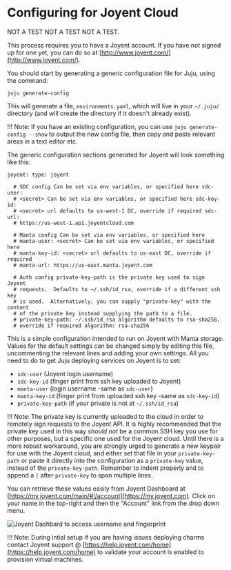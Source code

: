 # Configuring for Joyent Cloud 
NOT A TEST NOT A TEST NOT A TEST.

This process requires you to have a Joyent account. If you have not signed up
for one yet, you can do so at
[http://www.joyent.com/](http://www.joyent.com/).

You should start by generating a generic configuration file for Juju, using the
command:

    juju generate-config

This will generate a file, `environments.yaml`, which will live in your
`~/.juju/` directory (and will create the directory if it doesn't already
exist).

!!! Note: If you have an existing configuration, you can use `juju
generate-config --show` to output the new config file, then copy and paste
relevant areas in a text editor etc.

The generic configuration sections generated for Joyent will look something
like this:

    joyent: type: joyent
    
      # SDC config Can be set via env variables, or specified here sdc-user:
      # <secret> Can be set via env variables, or specified here sdc-key-id:
      # <secret> url defaults to us-west-1 DC, override if required sdc-url:
      # https://us-west-1.api.joyentcloud.com
    
      # Manta config Can be set via env variables, or specified here
      # manta-user: <secret> Can be set via env variables, or specified here
      # manta-key-id: <secret> url defaults to us-east DC, override if required
      # manta-url: https://us-east.manta.joyent.com
    
      # Auth config private-key-path is the private key used to sign Joyent
      # requests.  Defaults to ~/.ssh/id_rsa, override if a different ssh key
      # is used.  Alternatively, you can supply "private-key" with the content
      # of the private key instead supplying the path to a file.
      # private-key-path: ~/.ssh/id_rsa algorithm defaults to rsa-sha256,
      # override if required algorithm: rsa-sha256

This is a simple configuration intended to run on Joyent with Manta storage.
Values for the default settings can be changed simply by editing this file,
uncommenting the relevant lines and adding your own settings. All you need to
do to get Juju deploying services on Joyent is to set:

- `sdc-user` (Joyent login username)
- `sdc-key-id` (finger print from ssh key uploaded to Joyent)
- `manta-user` (login username -same as `sdc-user`)
- `manta-key-id` (finger print from uploaded ssh key -same as `sdc-key-id`)
- `private-key-path` (if your private is not at `~/.ssh/id_rsa`)

!!! Note: The private key is currently uploaded to the cloud in order to 
remotely sign requests to the Joyent API. It is highly recommended that the
private key used in this way _should not_ be a common SSH key you use for other
purposes, but a specific one used for the Joyent cloud.
Until there is a more robust workaround, you are strongly urged to generate a 
new keypair for use with the Joyent cloud, and either set that file in your 
`private-key-path` or paste it directly into the configuration as a `private-key`
value, instead of the `private-key-path`.
Remember to indent properly and to append a `|` after `private-key` to span
multiple lines.

You can retrieve these values easily from Joyent Dashboard  at
[https://my.joyent.com/main/#!/account](https://my.joyent.com). Click on your
name in the top-right and then the "Account" link from the drop down menu.

![Joyent Dashbard to access username and
fingerprint](./media/getting_started-joyent-account-dropdown.png)

!!! Note: During intial setup if you are having issues deploying charms contact
Joyent support @ [https://help.joyent.com/home](https://help.joyent.com/home) 
to validate your account is enabled to provision virtual machines.
